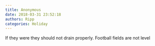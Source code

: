 ```yaml
---
title: Anonymous
date: 2018-03-31 23:52:18
authors: Ripp
categories: Holiday
---
```


 If they were they should not drain properly. Football fields are not level